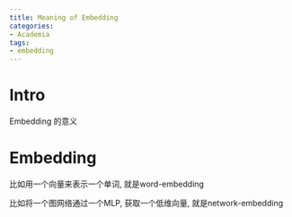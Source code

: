 ```yaml
---
title: Meaning of Embedding
categories:
- Academia
tags:
- embedding
---
```


# Intro

Embedding 的意义

<!--more-->

# Embedding

比如用一个向量来表示一个单词, 就是word-embedding

比如将一个图网络通过一个MLP, 获取一个低维向量, 就是network-embedding